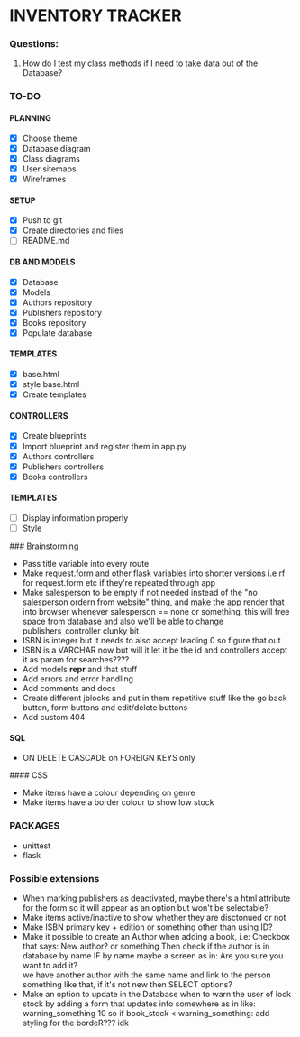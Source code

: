 # INVENTORY TRACKER

### Questions:

1. How do I test my class methods if I need to take data out of the Database?

### TO-DO

#### PLANNING
- [x] Choose theme
- [x] Database diagram
- [x] Class diagrams
- [x] User sitemaps
- [x] Wireframes

#### SETUP
- [x] Push to git
- [x] Create directories and files
- [ ] README.md

#### DB AND MODELS
- [x] Database
- [x] Models
- [x] Authors repository
- [x] Publishers repository
- [x] Books repository
- [x] Populate database

#### TEMPLATES
- [x] base.html
- [x] style base.html
- [x] Create templates

####  CONTROLLERS
- [x] Create blueprints
- [x] Import blueprint and register them in app.py
- [x] Authors controllers
- [x] Publishers controllers
- [x] Books controllers

#### TEMPLATES
- [ ] Display information properly
- [ ] Style

### Brainstorming

- Pass title variable into every route
- Make request.form and other flask variables into shorter versions
i.e rf for request.form etc if they're repeated through app
- Make salesperson to be empty if not needed instead of the "no salesperson
ordern from website" thing, and make the app render that into browser 
whenever salesperson == none or something. this will free space from database
and also we'll be able to change publishers_controller clunky bit
- ISBN is integer but it needs to also accept leading 0 so figure that out
- ISBN is a VARCHAR now but will it let it be the id and controllers
accept it as param for searches????
- Add models __repr__ and that stuff
- Add errors and error handling
- Add comments and docs
- Create different jblocks and put in them repetitive stuff like the 
go back button, form buttons and edit/delete buttons
- Add custom 404

#### SQL

- ON DELETE CASCADE on FOREIGN KEYS only

#### CSS

- Make items have a colour depending on genre
- Make items have a border colour to show low stock

### PACKAGES

- unittest
- flask

### Possible extensions

- When marking publishers as deactivated, maybe there's a html attribute
	for the form so it will appear as an option but won't be selectable?
- Make items active/inactive to show whether they are disctonued or not
- Make ISBN primary key + edition or something other than using ID?
- Make it possible to create an Author when adding a book,
	i.e: Checkbox that says: New author? or something
	Then check if the author is in database by name
	IF by name maybe a screen as in: Are you sure you want to add it?	
		we have another author with the same name and link to the person
	something like that, if it's not new then SELECT options?
- Make an option to update in the Database when to warn the user of lock stock
	by adding a form that updates info somewhere as in like:
	warning_something 	10
	so if book_stock < warning_something:
		add styling for the bordeR??? idk


